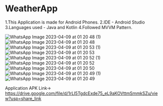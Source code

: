 # WeatherApp

1.This Application is made for Android Phones.
2.IDE - Android Studio
3.Languages used - Java and Kotlin
4.Followed MVVM Pattern.


![WhatsApp Image 2023-04-09 at 01 20 48 (1)](https://user-images.githubusercontent.com/69901154/231431524-597c8e6c-ac08-4e96-a5ad-8c4bde00b3d0.jpeg)
![WhatsApp Image 2023-04-09 at 01 20 48](https://user-images.githubusercontent.com/69901154/231431530-c7524631-4263-4f7c-b3d1-62b68d6987a6.jpeg)
![WhatsApp Image 2023-04-09 at 01 20 53 (1)](https://user-images.githubusercontent.com/69901154/231431532-523d0967-9211-45c0-8795-8462e89d4d2f.jpeg)
![WhatsApp Image 2023-04-09 at 01 20 53](https://user-images.githubusercontent.com/69901154/231431535-2aaddc1b-f3e6-44ba-ba49-18b5f5c7a4d1.jpeg)
![WhatsApp Image 2023-04-09 at 01 20 52 (1)](https://user-images.githubusercontent.com/69901154/231431545-1f444e14-a709-44a7-9f5f-284a73789375.jpeg)
![WhatsApp Image 2023-04-09 at 01 20 52](https://user-images.githubusercontent.com/69901154/231431547-c16c0b60-a3f9-4a0b-9a41-40ff9e7bc496.jpeg)
![WhatsApp Image 2023-04-09 at 01 20 50](https://user-images.githubusercontent.com/69901154/231431549-c6bef445-d2e9-4e5b-b74a-b541e2040785.jpeg)
![WhatsApp Image 2023-04-09 at 01 20 49 (1)](https://user-images.githubusercontent.com/69901154/231431552-f59bf353-553b-4555-ba55-688f3aae4429.jpeg)
![WhatsApp Image 2023-04-09 at 01 20 49](https://user-images.githubusercontent.com/69901154/231431553-a82bb374-f7ef-4b64-b26d-b32fbe8b6711.jpeg)

Application APK Link-> https://drive.google.com/file/d/1rLI5TgdcExde75_eL9aKOVttmSmmkSZu/view?usp=share_link
